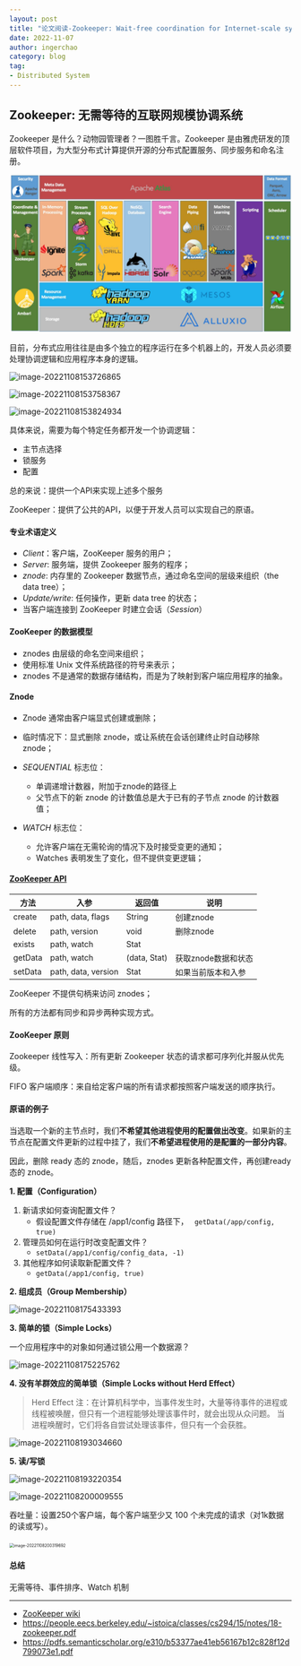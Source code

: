```yaml
---
layout: post
title: "论文阅读-Zookeeper: Wait-free coordination for Internet-scale system"
date: 2022-11-07
author: ingerchao
category: blog
tag:
- Distributed System
---
```




## Zookeeper: 无需等待的互联网规模协调系统

Zookeeper 是什么？动物园管理者？一图胜千言。Zookeeper 是由雅虎研发的顶层软件项目，为大型分布式计算提供开源的分布式配置服务、同步服务和命名注册。

![image-20221107173955674](./../assets\images\program\backend\apache-and-zookeepter.png)

目前，分布式应用往往是由多个独立的程序运行在多个机器上的，开发人员必须要处理协调逻辑和应用程序本身的逻辑。

![image-20221108153726865](E:\documents\notes\ingernotes.cn\assets\images\program\backend\zookeeper-question-1.png)

![image-20221108153758367](E:\documents\notes\ingernotes.cn\assets\images\program\backend\zookeeper-question-2.png)

![image-20221108153824934](E:\documents\notes\ingernotes.cn\assets\images\program\backend\zookeeper-question-3.png)

具体来说，需要为每个特定任务都开发一个协调逻辑：

- 主节点选择
- 锁服务
- 配置

总的来说：提供一个API来实现上述多个服务

ZooKeeper：提供了公共的API，以便于开发人员可以实现自己的原语。

#### 专业术语定义

- *Client*：客户端，ZooKeeper 服务的用户；
- *Server*: 服务端，提供 Zookeeper 服务的程序；
- *znode*: 内存里的 Zookeeper 数据节点，通过命名空间的层级来组织（the data tree）；
- *Update/write*: 任何操作，更新 data tree 的状态；
- 当客户端连接到 ZooKeeper 时建立会话（*Session*）

#### ZooKeeper 的数据模型

- znodes 由层级的命名空间来组织；
- 使用标准 Unix 文件系统路径的符号来表示；
- znodes 不是通常的数据存储结构，而是为了映射到客户端应用程序的抽象。

#### Znode

- Znode 通常由客户端显式创建或删除；

- 临时情况下：显式删除 znode，或让系统在会话创建终止时自动移除 znode；
- *SEQUENTIAL* 标志位：
  - 单调递增计数器，附加于znode的路径上
  - 父节点下的新 znode 的计数值总是大于已有的子节点 znode 的计数器值；
- *WATCH* 标志位：
  - 允许客户端在无需轮询的情况下及时接受变更的通知；
  - Watches 表明发生了变化，但不提供变更逻辑；

#### [ZooKeeper API](https://zookeeper.apache.org/doc/r3.4.6/api/org/apache/zookeeper/ZooKeeper.html)

| 方法    | 入参                | 返回值       | 说明                |
| ------- | ------------------- | ------------ | ------------------- |
| create  | path, data, flags   | String       | 创建znode           |
| delete  | path, version       | void         | 删除znode           |
| exists  | path, watch         | Stat         |                     |
| getData | path, watch         | (data, Stat) | 获取znode数据和状态 |
| setData | path, data, version | Stat         | 如果当前版本和入参  |

ZooKeeper 不提供句柄来访问 znodes；

所有的方法都有同步和异步两种实现方式。

#### ZooKeeper 原则

Zookeeper 线性写入：所有更新 Zookeeper 状态的请求都可序列化并服从优先级。

FIFO 客户端顺序：来自给定客户端的所有请求都按照客户端发送的顺序执行。

#### 原语的例子

当选取一个新的主节点时，我们**不希望其他进程使用的配置做出改变**。如果新的主节点在配置文件更新的过程中挂了，我们**不希望进程使用的是配置的一部分内容**。

因此，删除 ready 态的 znode，随后，znodes 更新各种配置文件，再创建ready 态的 znode。

**1. 配置（Configuration）**

1. 新请求如何查询配置文件？
   - 假设配置文件存储在 /app1/config 路径下， ` getData(/app/config, true)`
2. 管理员如何在运行时改变配置文件？
   - `setData(/app1/config/config_data, -1)`
3. 其他程序如何读取新配置文件？
   - `getData(/app1/config, true)`

**2. 组成员（Group Membership）**

![image-20221108175433393](E:\documents\notes\ingernotes.cn\assets\images\program\backend\zookeeper-question-group-memberships.png)

**3. 简单的锁（Simple Locks）**

一个应用程序中的对象如何通过锁公用一个数据源？

![image-20221108175225762](E:\documents\notes\ingernotes.cn\assets\images\program\backend\zookeeper-simple-locks.png)

**4. 没有羊群效应的简单锁（Simple Locks without Herd Effect）**

> Herd Effect 注：在计算机科学中，当事件发生时，大量等待事件的进程或线程被唤醒，但只有一个进程能够处理该事件时，就会出现从众问题。 当进程唤醒时，它们将各自尝试处理该事件，但只有一个会获胜。

![image-20221108193034660](E:\documents\notes\ingernotes.cn\assets\images\program\backend\zookeeper-simple-locks-without-herd-effect.png)

**5. 读/写锁**

![image-20221108193220354](E:\documents\notes\ingernotes.cn\assets\images\program\backend\zookeeper-simple-read-write-locks.png)

![image-20221108200009555](E:\documents\notes\ingernotes.cn\assets\images\program\backend\read-write-lock.png)

吞吐量：设置250个客户端，每个客户端至少又 100 个未完成的请求（对1k数据的读或写）。

<img src="C:\Users\SFTC\AppData\Roaming\Typora\typora-user-images\image-20221108200319692.png" alt="image-20221108200319692" style="zoom:50%;" />

#### 总结

无需等待、事件排序、Watch 机制

-----

- [ZooKeeper wiki](https://cwiki.apache.org/confluence/display/ZOOKEEPER/Index)
- https://people.eecs.berkeley.edu/~istoica/classes/cs294/15/notes/18-zookeeper.pdf
- https://pdfs.semanticscholar.org/e310/b53377ae41eb56167b12c828f12d799073e1.pdf